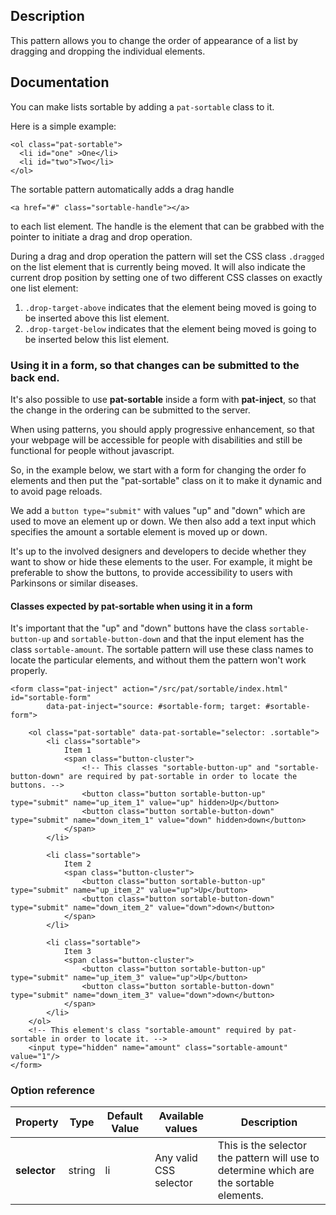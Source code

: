 ## Description

This pattern allows you to change the order of appearance of a list by dragging and dropping the individual elements.

## Documentation

You can make lists sortable by adding a `pat-sortable` class to it.

Here is a simple example:

    <ol class="pat-sortable">
      <li id="one" >One</li>
      <li id="two">Two</li>
    </ol>

The sortable pattern automatically adds a drag handle

    <a href="#" class="sortable-handle"></a>

to each list element. The handle is the element that can be grabbed with
the pointer to initiate a drag and drop operation.

During a drag and drop operation the pattern will set the CSS class
`.dragged` on the list element that is currently being moved. It will
also indicate the current drop position by setting one of two different
CSS classes on exactly one list element:

1.  `.drop-target-above` indicates that the element being moved is going
    to be inserted above this list element.
2.  `.drop-target-below` indicates that the element being moved is going
    to be inserted below this list element.

### Using it in a form, so that changes can be submitted to the back end.

It's also possible to use **pat-sortable** inside a form with **pat-inject**, so
that the change in the ordering can be submitted to the server.

When using patterns, you should apply progressive enhancement, so that your
webpage will be accessible for people with disabilities and still be functional
for people without javascript.

So, in the example below, we start with a form for changing the order fo
elements and then put the "pat-sortable" class on it to make it dynamic
and to avoid page reloads.

We add a `button type="submit"` with values "up" and "down" which are used to
move an element up or down. We then also add a text input which specifies the
amount a sortable element is moved up or down.

It's up to the involved designers and developers to decide whether they want to
show or hide these elements to the user. For example, it might be preferable to
show the buttons, to provide accessibility to users with Parkinsons or similar
diseases.

#### Classes expected by pat-sortable when using it in a form

It's important that the "up" and "down" buttons have the class
`sortable-button-up` and `sortable-button-down` and that the input element has
the class `sortable-amount`. The sortable pattern will use these class names to
locate the particular elements, and without them the pattern won't work
properly.

    <form class="pat-inject" action="/src/pat/sortable/index.html" id="sortable-form"
            data-pat-inject="source: #sortable-form; target: #sortable-form">

        <ol class="pat-sortable" data-pat-sortable="selector: .sortable">
            <li class="sortable">
                Item 1
                <span class="button-cluster">
                    <!-- This classes "sortable-button-up" and "sortable-button-down" are required by pat-sortable in order to locate the buttons. -->
                    <button class="button sortable-button-up" type="submit" name="up_item_1" value="up" hidden>Up</button>
                    <button class="button sortable-button-down" type="submit" name="down_item_1" value="down" hidden>down</button>
                </span>
            </li>

            <li class="sortable">
                Item 2
                <span class="button-cluster">
                    <button class="button sortable-button-up" type="submit" name="up_item_2" value="up">Up</button>
                    <button class="button sortable-button-down" type="submit" name="down_item_2" value="down">down</button>
                </span>
            </li>

            <li class="sortable">
                Item 3
                <span class="button-cluster">
                    <button class="button sortable-button-up" type="submit" name="up_item_3" value="up">Up</button>
                    <button class="button sortable-button-down" type="submit" name="down_item_3" value="down">down</button>
                </span>
            </li>
        </ol>
        <!-- This element's class "sortable-amount" required by pat-sortable in order to locate it. -->
        <input type="hidden" name="amount" class="sortable-amount" value="1"/>
    </form>


### Option reference


|Property      | Type    | Default Value | Available values       | Description                                                                             |
|--------------|---------|---------------|------------------------|-----------------------------------------------------------------------------------------|
|**selector**  | string  | li            | Any valid CSS selector | This is the selector the pattern will use to determine which are the sortable elements. |
